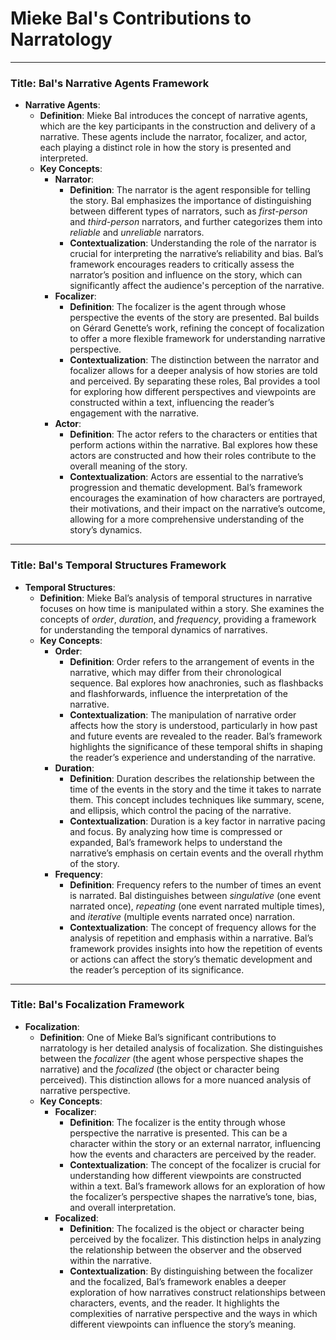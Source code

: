 # Mieke Bal's Contributions to Narratology

***
### Title: **Bal's Narrative Agents Framework**

- **Narrative Agents**:
  - **Definition**: Mieke Bal introduces the concept of narrative agents, which are the key participants in the construction and delivery of a narrative. These agents include the narrator, focalizer, and actor, each playing a distinct role in how the story is presented and interpreted.
  - **Key Concepts**:
    - **Narrator**:
      - **Definition**: The narrator is the agent responsible for telling the story. Bal emphasizes the importance of distinguishing between different types of narrators, such as *first-person* and *third-person* narrators, and further categorizes them into *reliable* and *unreliable* narrators.
      - **Contextualization**: Understanding the role of the narrator is crucial for interpreting the narrative’s reliability and bias. Bal’s framework encourages readers to critically assess the narrator’s position and influence on the story, which can significantly affect the audience's perception of the narrative.
    - **Focalizer**:
      - **Definition**: The focalizer is the agent through whose perspective the events of the story are presented. Bal builds on Gérard Genette’s work, refining the concept of focalization to offer a more flexible framework for understanding narrative perspective.
      - **Contextualization**: The distinction between the narrator and focalizer allows for a deeper analysis of how stories are told and perceived. By separating these roles, Bal provides a tool for exploring how different perspectives and viewpoints are constructed within a text, influencing the reader’s engagement with the narrative.
    - **Actor**:
      - **Definition**: The actor refers to the characters or entities that perform actions within the narrative. Bal explores how these actors are constructed and how their roles contribute to the overall meaning of the story.
      - **Contextualization**: Actors are essential to the narrative’s progression and thematic development. Bal’s framework encourages the examination of how characters are portrayed, their motivations, and their impact on the narrative’s outcome, allowing for a more comprehensive understanding of the story’s dynamics.

***

### Title: **Bal's Temporal Structures Framework**

- **Temporal Structures**:
  - **Definition**: Mieke Bal’s analysis of temporal structures in narrative focuses on how time is manipulated within a story. She examines the concepts of *order*, *duration*, and *frequency*, providing a framework for understanding the temporal dynamics of narratives.
  - **Key Concepts**:
    - **Order**:
      - **Definition**: Order refers to the arrangement of events in the narrative, which may differ from their chronological sequence. Bal explores how anachronies, such as flashbacks and flashforwards, influence the interpretation of the narrative.
      - **Contextualization**: The manipulation of narrative order affects how the story is understood, particularly in how past and future events are revealed to the reader. Bal’s framework highlights the significance of these temporal shifts in shaping the reader’s experience and understanding of the narrative.
    - **Duration**:
      - **Definition**: Duration describes the relationship between the time of the events in the story and the time it takes to narrate them. This concept includes techniques like summary, scene, and ellipsis, which control the pacing of the narrative.
      - **Contextualization**: Duration is a key factor in narrative pacing and focus. By analyzing how time is compressed or expanded, Bal’s framework helps to understand the narrative’s emphasis on certain events and the overall rhythm of the story.
    - **Frequency**:
      - **Definition**: Frequency refers to the number of times an event is narrated. Bal distinguishes between *singulative* (one event narrated once), *repeating* (one event narrated multiple times), and *iterative* (multiple events narrated once) narration.
      - **Contextualization**: The concept of frequency allows for the analysis of repetition and emphasis within a narrative. Bal’s framework provides insights into how the repetition of events or actions can affect the story’s thematic development and the reader’s perception of its significance.

***

### Title: **Bal's Focalization Framework**

- **Focalization**:
  - **Definition**: One of Mieke Bal’s significant contributions to narratology is her detailed analysis of focalization. She distinguishes between the *focalizer* (the agent whose perspective shapes the narrative) and the *focalized* (the object or character being perceived). This distinction allows for a more nuanced analysis of narrative perspective.
  - **Key Concepts**:
    - **Focalizer**:
      - **Definition**: The focalizer is the entity through whose perspective the narrative is presented. This can be a character within the story or an external narrator, influencing how the events and characters are perceived by the reader.
      - **Contextualization**: The concept of the focalizer is crucial for understanding how different viewpoints are constructed within a text. Bal’s framework allows for an exploration of how the focalizer’s perspective shapes the narrative’s tone, bias, and overall interpretation.
    - **Focalized**:
      - **Definition**: The focalized is the object or character being perceived by the focalizer. This distinction helps in analyzing the relationship between the observer and the observed within the narrative.
      - **Contextualization**: By distinguishing between the focalizer and the focalized, Bal’s framework enables a deeper exploration of how narratives construct relationships between characters, events, and the reader. It highlights the complexities of narrative perspective and the ways in which different viewpoints can influence the story’s meaning.

